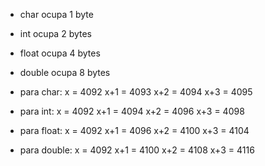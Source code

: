 - char ocupa 1 byte
- int ocupa 2 bytes
- float ocupa 4 bytes
- double ocupa 8 bytes

- para char:
    x = 4092
    x+1 = 4093
    x+2 = 4094
    x+3 = 4095

- para int:
    x = 4092
    x+1 = 4094
    x+2 = 4096
    x+3 = 4098

- para float:
    x = 4092
    x+1 = 4096
    x+2 = 4100
    x+3 = 4104

- para double:
    x = 4092
    x+1 = 4100
    x+2 = 4108
    x+3 = 4116